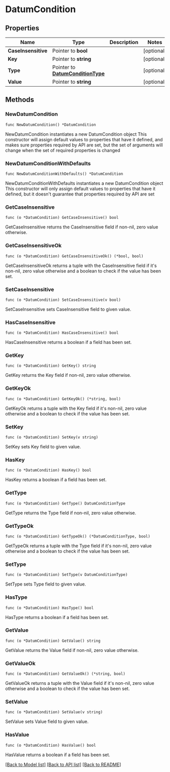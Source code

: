 # DatumCondition

## Properties

Name | Type | Description | Notes
------------ | ------------- | ------------- | -------------
**CaseInsensitive** | Pointer to **bool** |  | [optional] 
**Key** | Pointer to **string** |  | [optional] 
**Type** | Pointer to [**DatumConditionType**](DatumConditionType.md) |  | [optional] 
**Value** | Pointer to **string** |  | [optional] 

## Methods

### NewDatumCondition

`func NewDatumCondition() *DatumCondition`

NewDatumCondition instantiates a new DatumCondition object
This constructor will assign default values to properties that have it defined,
and makes sure properties required by API are set, but the set of arguments
will change when the set of required properties is changed

### NewDatumConditionWithDefaults

`func NewDatumConditionWithDefaults() *DatumCondition`

NewDatumConditionWithDefaults instantiates a new DatumCondition object
This constructor will only assign default values to properties that have it defined,
but it doesn't guarantee that properties required by API are set

### GetCaseInsensitive

`func (o *DatumCondition) GetCaseInsensitive() bool`

GetCaseInsensitive returns the CaseInsensitive field if non-nil, zero value otherwise.

### GetCaseInsensitiveOk

`func (o *DatumCondition) GetCaseInsensitiveOk() (*bool, bool)`

GetCaseInsensitiveOk returns a tuple with the CaseInsensitive field if it's non-nil, zero value otherwise
and a boolean to check if the value has been set.

### SetCaseInsensitive

`func (o *DatumCondition) SetCaseInsensitive(v bool)`

SetCaseInsensitive sets CaseInsensitive field to given value.

### HasCaseInsensitive

`func (o *DatumCondition) HasCaseInsensitive() bool`

HasCaseInsensitive returns a boolean if a field has been set.

### GetKey

`func (o *DatumCondition) GetKey() string`

GetKey returns the Key field if non-nil, zero value otherwise.

### GetKeyOk

`func (o *DatumCondition) GetKeyOk() (*string, bool)`

GetKeyOk returns a tuple with the Key field if it's non-nil, zero value otherwise
and a boolean to check if the value has been set.

### SetKey

`func (o *DatumCondition) SetKey(v string)`

SetKey sets Key field to given value.

### HasKey

`func (o *DatumCondition) HasKey() bool`

HasKey returns a boolean if a field has been set.

### GetType

`func (o *DatumCondition) GetType() DatumConditionType`

GetType returns the Type field if non-nil, zero value otherwise.

### GetTypeOk

`func (o *DatumCondition) GetTypeOk() (*DatumConditionType, bool)`

GetTypeOk returns a tuple with the Type field if it's non-nil, zero value otherwise
and a boolean to check if the value has been set.

### SetType

`func (o *DatumCondition) SetType(v DatumConditionType)`

SetType sets Type field to given value.

### HasType

`func (o *DatumCondition) HasType() bool`

HasType returns a boolean if a field has been set.

### GetValue

`func (o *DatumCondition) GetValue() string`

GetValue returns the Value field if non-nil, zero value otherwise.

### GetValueOk

`func (o *DatumCondition) GetValueOk() (*string, bool)`

GetValueOk returns a tuple with the Value field if it's non-nil, zero value otherwise
and a boolean to check if the value has been set.

### SetValue

`func (o *DatumCondition) SetValue(v string)`

SetValue sets Value field to given value.

### HasValue

`func (o *DatumCondition) HasValue() bool`

HasValue returns a boolean if a field has been set.


[[Back to Model list]](../README.md#documentation-for-models) [[Back to API list]](../README.md#documentation-for-api-endpoints) [[Back to README]](../README.md)


